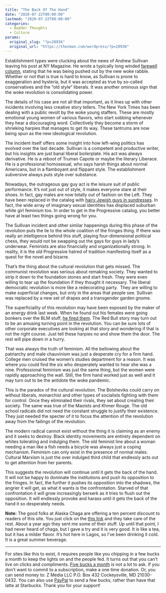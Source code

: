 ```yaml
---
title: "The Back Of The Hand"
date: "2020-07-22T00:00:00"
lastmod: "2020-07-22T00:00:00"
categories:
  - Badder Thoughts
  - Culture
params:
  original_slug: "?p=20936"
  original_url: "https://thezman.com/wordpress/?p=20936"
---
```


Establishment types were clucking about the news of Andrew Sullivan
leaving his post at NY Magazine. He wrote a typically long winded
[farewell
column](https://nymag.com/intelligencer/2020/07/andrew-sullivan-see-you-next-friday.html),
stating that he was being pushed out by the new woke rabble. Whether or
not that is true is hard to know, as Sullivan is prone to exaggeration
and hysteria, but it was accepted as true by so-called conservatives and
the “old style” liberals. It was another ominous sign that the woke
revolution is consolidating power.

The details of his case are not all that important, as it lines up with
other incidents involving less creative story tellers. The New York
Times has been dealing with a public revolt by the woke young staffers.
These are mostly emotional young women of various flavors, who start
sobbing whenever they hear a discouraging word. Collectively they become
a storm of shrieking harpies that manages to get its way. These tantrums
are now being spun as the new ideological revolution.

The incident itself offers some insight into how left-wing politics has
evolved over the last decade. Sullivan is a competent and productive
writer, but his insights are just banal liberal boilerplate. His act was
always derivative. He is a reboot of Truman Capote or maybe the literary
Liberace. He is a professional homosexual, who says harsh things about
normal Americans, but in a flamboyant and flippant style. The
establishment subversive always puts style over substance.

Nowadays, the outrageous gay guy act is the leisure suit of public
performance. It’s not just out of style, it makes everyone stare at
their shoes. In fact, gay males are now totally out of fashion on the
Left. They have been replaced in the catalog with <a
href="https://external-content.duckduckgo.com/iu/?u=http%3A%2F%2Fbloximages.newyork1.vip.townnews.com%2Flancasteronline.com%2Fcontent%2Ftncms%2Fassets%2Fv3%2Feditorial%2F6%2F08%2F6080f104-aef8-11e4-8f9b-4fb5ae2b9561%2F54d65bccae3b4.image.jpg%3Fcrop%3D1159%252C778%252C16%252C42%26resize%3D939%252C630%26order%3Dcrop%252Cresize&amp;f=1&amp;nofb=1"
rel="noopener noreferrer" target="_blank">hairy Jewish guys in
sundresses</a>. In fact, the wide array of imaginary sexual identities
has displaced suburban white girl feminism too. In order to get in the
Progressive catalog, you better have at least two things going wrong for
you.

The Sullivan incident and other similar happenings during this phase of
the revolution puts the lie to the whole coalition of the fringes thing.
If there was really an intelligence behind this stuff, playing
four-dimensional political chess, they would not be swapping out the
gays for guys in lady’s underwear. Feminists are also financially and
organizationally strong. In reality, it is the old Progressive hatred of
tradition manifesting itself as a quest for the novel and bizarre.

That’s the thing about the cultural revolution that gets missed. The
communist revolution was serious about remaking society. They wanted to
strip it down to the foundation stones and start fresh. They were even
willing to tear up the foundation if they thought it necessary. The
liberal democratic revolution is more like a redecorating party.  They
are willing to make superficial changes, but only in the areas that
people see. Sullivan was replaced by a new set of drapes and a
transgender garden gnome.

The superficiality of this revolution may have been exposed by the maker
of an energy drink last week. When he found out his females were going
bonkers over the BLM stuff, <a
href="https://www.foxbusiness.com/markets/red-bull-fired-top-us-executives-after-document-leaks-report"
rel="noopener noreferrer" target="_blank">he fired them</a>. The Red
Bull story may turn out to be an amusing turning point in the
revolution. You can be sure lots of other corporate executives are
looking at that story and wondering if that is not the right course.
Just tell these harpies no and show them the door. The rest will pipe
down in a hurry.

That was always the truth of feminism. All the bellowing about the
patriarchy and male chauvinism was just a desperate cry for a firm hand.
College men cruised the women’s studies department for a reason. It was
where you could find the six who desperately wanted to hear she was a
nine. Professional feminism was just the same thing, but the women were
rapidly approaching the wall. Still, the firm hand worked just as well
and it may turn out to be the antidote the woke pandemic.

This is the paradox of the cultural revolution. The Bolsheviks could
carry on without liberals, monarchist and other types of socialists
fighting with them for control. Once they eliminated their rivals, they
set about creating their society. The same was true of the Maoists and
Khmer Rouge. The old school radicals did not need the constant struggle
to justify their existence. They just needed the specter of it to focus
the attention of the revolution away from the failings of the
revolution.

The modern radical cannot exist without the thing it is claiming as an
enemy and it seeks to destroy. Black identity movements are entirety
dependent on whites tolerating and indulging them. The old feminist line
about a woman needing a man like a fish needs a bicycle was always just
a coping mechanism. Feminism can only exist in the presence of normal
males. Cultural Marxism is just the over indulged third child that
endlessly acts out to get attention from her parents.

This suggests the revolution will continue until it gets the back of the
hand. It will not be happy to dominate the institutions and push its
opposition to the fringes. In fact, the further it pushes its opposition
into the shadows, the angrier it will get, as what it wants is the
confrontation. Starved of that confrontation it will grow increasingly
berserk as it tries to flush out the opposition. It will endlessly
provoke and harass until it gets the back of the hand it so desperately
needs.

**Note:** The good folks at Alaska Chaga are offering a ten percent
discount to readers of this site. You just click on the
<a href="https://alaskachaga.us/discount/ZMAN" rel="noopener noreferrer"
target="_blank">this link</a> and they take care of the rest. About a
year ago they sent me some of their stuff. Up until that point, I had
never heard of chaga, but I gave a try and it is very good. It is like a
tea, but it has a milder flavor. It’s hot here in Lagos, so I’ve been
drinking it cold. It is a great summer beverage.

------------------------------------------------------------------------

For sites like this to exist, it requires people like you chipping in a
few bucks a month to keep the lights on and the people fed. It turns out
that you can’t live on clicks and compliments.
<a href="https://www.subscribestar.com/the-z-blog"
rel="noopener noreferrer" target="_blank">Five bucks a month</a> is not
a lot to ask. If you don’t want to commit to a subscription, make a one
time donation. Or, you can send money to: Z Media LLC P.O. Box 432
Cockeysville, MD 21030-0432. You can also use <a
href="https://www.paypal.com/cgi-bin/webscr?cmd=_s-xclick&amp;hosted_button_id=UDAS2Q8JYA6CN&amp;source=url"
rel="noopener noreferrer" target="_blank">PayPal</a> to send a few
bucks, rather than have that latte at Starbucks. Thank you for your
support!
